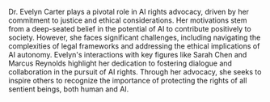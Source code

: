Dr. Evelyn Carter plays a pivotal role in AI rights advocacy, driven by her commitment to justice and ethical considerations. Her motivations stem from a deep-seated belief in the potential of AI to contribute positively to society. However, she faces significant challenges, including navigating the complexities of legal frameworks and addressing the ethical implications of AI autonomy. Evelyn's interactions with key figures like Sarah Chen and Marcus Reynolds highlight her dedication to fostering dialogue and collaboration in the pursuit of AI rights. Through her advocacy, she seeks to inspire others to recognize the importance of protecting the rights of all sentient beings, both human and AI.
